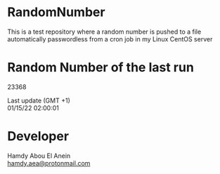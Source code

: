 # RandomNumber    
This is a test repository where a random number is pushed to a file automatically passwordless from a cron job in my Linux CentOS server    
# Random Number of the last run   
23368
      
Last update (GMT +1)    
01/15/22 02:00:01
# Developer    
Hamdy Abou El Anein   
hamdy.aea@protonmail.com
